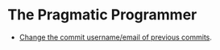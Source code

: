# The Pragmatic Programmer

- [Change the commit username/email of previous commits](https://stackoverflow.com/a/76167335/8784518).
